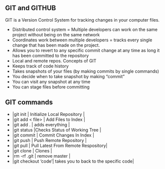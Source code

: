 ## GIT and GITHUB
GIT is a Version Control System for tracking changes in your computer files.
-	Distributed control system = Multiple developers can work on the same project without being on the same network
-	Coordinates work between multiple developers = tracks every single change that has been made on the project.
-	Allows you to revert to any specific commit change at any time as long it has been committed to the repository
-	Local and remote repos.
Concepts of GIT
-	Keeps track of code history
-	Takes snapshots of your files (by making commits by single commands)
-	You decide when to take snapshot by making “commit”
-	You can visit any snapshot at any time
-	You can stage files before committing
## GIT commands
-	|git init        |  Initialize Local Repository |
-	|git add < file> |  Add Files to Index          |
-	|git add .       |  adds everything             |
-	|git status      |Checks Status of Working Tree |
-	|git commit      | Commit Changes In Index      |
-	|git push        | Push Remote Repository       |
-	|git pull        | Pull Latest From Remote Respository|
-	|git clone       | Clones |
-	|rm -rf .git     | remove master              |
-	|git checkout ‘code’| takes you to back to the specific code|
